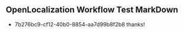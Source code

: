 ## OpenLocalization Workflow Test MarkDown
* 7b276bc9-cf12-40b0-8854-aa7d99b8f2b8 thanks!

<!--HONumber=Jul16_HO2-->


